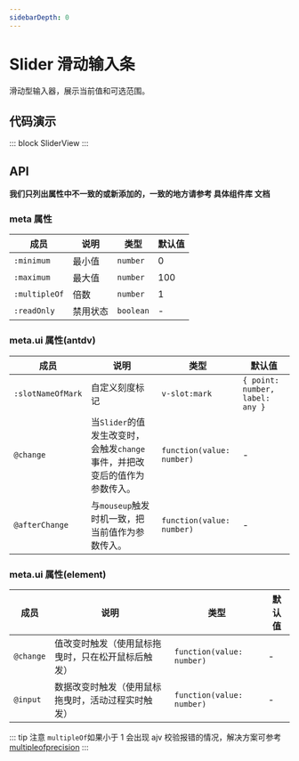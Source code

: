 ```yaml
---
sidebarDepth: 0
---
```


# Slider 滑动输入条

滑动型输入器，展示当前值和可选范围。

## 代码演示

::: block
SliderView
:::

## API

**我们只列出属性中不一致的或新添加的，一致的地方请参考 具体组件库 文档**

### meta 属性

| 成员          | 说明     | 类型      | 默认值 |
| ------------- | -------- | --------- | ------ |
| `:minimum`    | 最小值   | `number`  | 0      |
| `:maximum`    | 最大值   | `number`  | 100    |
| `:multipleOf` | 倍数     | `number`  | 1      |
| `:readOnly`   | 禁用状态 | `boolean` | -      |

### meta.ui 属性(antdv)

| 成员              | 说明                                                                       | 类型                      | 默认值                          |
| ----------------- | -------------------------------------------------------------------------- | ------------------------- | ------------------------------- |
| `:slotNameOfMark` | 自定义刻度标记                                                             | `v-slot:mark`             | `{ point: number, label: any }` |
| `@change`         | 当`Slider`的值发生改变时，会触发`change`事件，并把改变后的值作为参数传入。 | `function(value: number)` | -                               |
| `@afterChange`    | 与`mouseup`触发时机一致，把当前值作为参数传入。                            | `function(value: number)` | -                               |

### meta.ui 属性(element)

| 成员      | 说明                                               | 类型                      | 默认值 |
| --------- | -------------------------------------------------- | ------------------------- | ------ |
| `@change` | 值改变时触发（使用鼠标拖曳时，只在松开鼠标后触发） | `function(value: number)` | -      |
| `@input`  | 数据改变时触发（使用鼠标拖曳时，活动过程实时触发） | `function(value: number)` | -      |

::: tip 注意
`multipleOf`如果小于 1 会出现 ajv 校验报错的情况，解决方案可参考 [multipleofprecision](https://ajv.js.org/options.html#multipleofprecision)
:::
